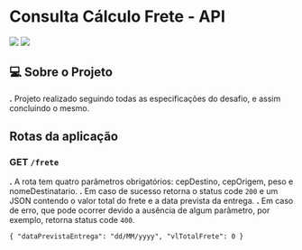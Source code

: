 # Consulta Cálculo Frete - API

![](https://img.shields.io/badge/Java-ED8B00?style=for-the-badge&logo=java&logoColor=white)
![](https://img.shields.io/badge/Spring-6DB33F?style=for-the-badge&logo=spring&logoColor=white)

## 💻 Sobre o Projeto

**.**  Projeto realizado seguindo todas as especificações do desafio, e assim concluindo o mesmo. 

## Rotas da aplicação

### GET `/frete`

**.** A rota tem quatro parâmetros obrigatórios: cepDestino, cepOrigem, peso e nomeDestinatario.
**.** Em caso de sucesso retorna o status code `200` e um JSON contendo o valor total do frete e a data prevista da entrega.
**.** Em caso de erro, que pode ocorrer devido a ausência de algum parâmetro, por exemplo, retorna status code `400`.

  `{
    "dataPrevistaEntrega": "dd/MM/yyyy",
    "vlTotalFrete": 0
   }`
